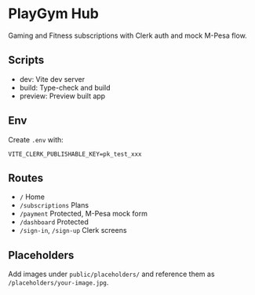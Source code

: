 # PlayGym Hub

Gaming and Fitness subscriptions with Clerk auth and mock M-Pesa flow.

## Scripts
- dev: Vite dev server
- build: Type-check and build
- preview: Preview built app

## Env
Create `.env` with:

```
VITE_CLERK_PUBLISHABLE_KEY=pk_test_xxx
```

## Routes
- `/` Home
- `/subscriptions` Plans
- `/payment` Protected, M-Pesa mock form
- `/dashboard` Protected
- `/sign-in`, `/sign-up` Clerk screens

## Placeholders
Add images under `public/placeholders/` and reference them as `/placeholders/your-image.jpg`.
